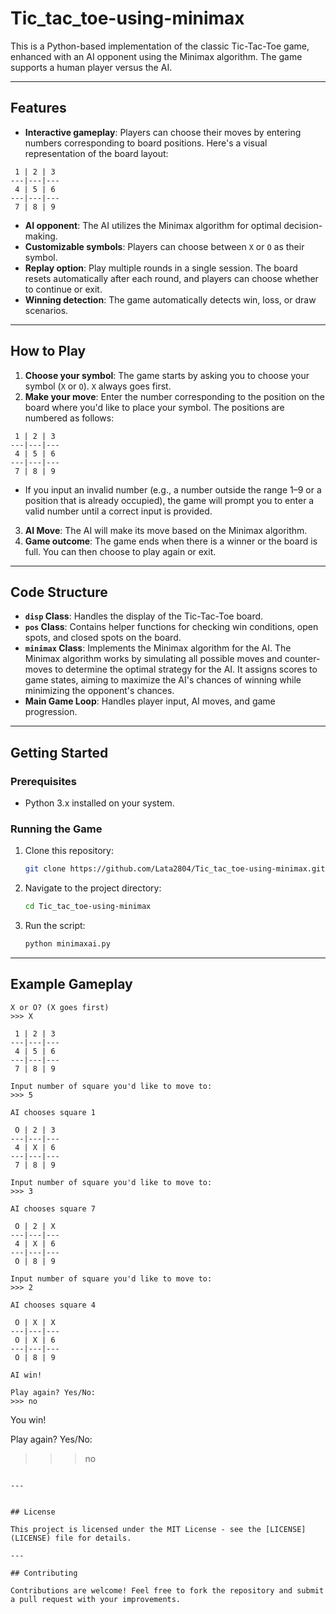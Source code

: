 # Tic_tac_toe-using-minimax

This is a Python-based implementation of the classic Tic-Tac-Toe game, enhanced with an AI opponent using the Minimax algorithm. The game supports a human player versus the AI.

---

## Features

- **Interactive gameplay**: Players can choose their moves by entering numbers corresponding to board positions. Here's a visual representation of the board layout:

```
 1 | 2 | 3
---|---|---
 4 | 5 | 6
---|---|---
 7 | 8 | 9
```

- **AI opponent**: The AI utilizes the Minimax algorithm for optimal decision-making.
- **Customizable symbols**: Players can choose between `X` or `O` as their symbol.
- **Replay option**: Play multiple rounds in a single session. The board resets automatically after each round, and players can choose whether to continue or exit.
- **Winning detection**: The game automatically detects win, loss, or draw scenarios.

---

## How to Play
1. **Choose your symbol**: The game starts by asking you to choose your symbol (`X` or `O`). `X` always goes first.
2. **Make your move**: Enter the number corresponding to the position on the board where you'd like to place your symbol. The positions are numbered as follows:

```
 1 | 2 | 3
---|---|---
 4 | 5 | 6
---|---|---
 7 | 8 | 9
```

   - If you input an invalid number (e.g., a number outside the range 1–9 or a position that is already occupied), the game will prompt you to enter a valid number until a correct input is provided.

3. **AI Move**: The AI will make its move based on the Minimax algorithm.
4. **Game outcome**: The game ends when there is a winner or the board is full. You can then choose to play again or exit.

---

## Code Structure

- **`disp` Class**: Handles the display of the Tic-Tac-Toe board.
- **`pos` Class**: Contains helper functions for checking win conditions, open spots, and closed spots on the board.
- **`minimax` Class**: Implements the Minimax algorithm for the AI. The Minimax algorithm works by simulating all possible moves and counter-moves to determine the optimal strategy for the AI. It assigns scores to game states, aiming to maximize the AI's chances of winning while minimizing the opponent's chances.
- **Main Game Loop**: Handles player input, AI moves, and game progression.

---

## Getting Started

### Prerequisites

- Python 3.x installed on your system.

### Running the Game

1. Clone this repository:
   ```bash
   git clone https://github.com/Lata2804/Tic_tac_toe-using-minimax.git
   ```
2. Navigate to the project directory:
   ```bash
   cd Tic_tac_toe-using-minimax
   ```
3. Run the script:
   ```bash
   python minimaxai.py
   ```

---

## Example Gameplay

```
X or O? (X goes first)
>>> X

 1 | 2 | 3
---|---|---
 4 | 5 | 6
---|---|---
 7 | 8 | 9

Input number of square you'd like to move to:
>>> 5

AI chooses square 1

 O | 2 | 3
---|---|---
 4 | X | 6
---|---|---
 7 | 8 | 9

Input number of square you'd like to move to:
>>> 3

AI chooses square 7

 O | 2 | X
---|---|---
 4 | X | 6
---|---|---
 O | 8 | 9

Input number of square you'd like to move to:
>>> 2

AI chooses square 4

 O | X | X
---|---|---
 O | X | 6
---|---|---
 O | 8 | 9

AI win!

Play again? Yes/No:
>>> no
```

You win!

Play again? Yes/No:
>>> no
```

---


## License

This project is licensed under the MIT License - see the [LICENSE](LICENSE) file for details.

---

## Contributing

Contributions are welcome! Feel free to fork the repository and submit a pull request with your improvements.

